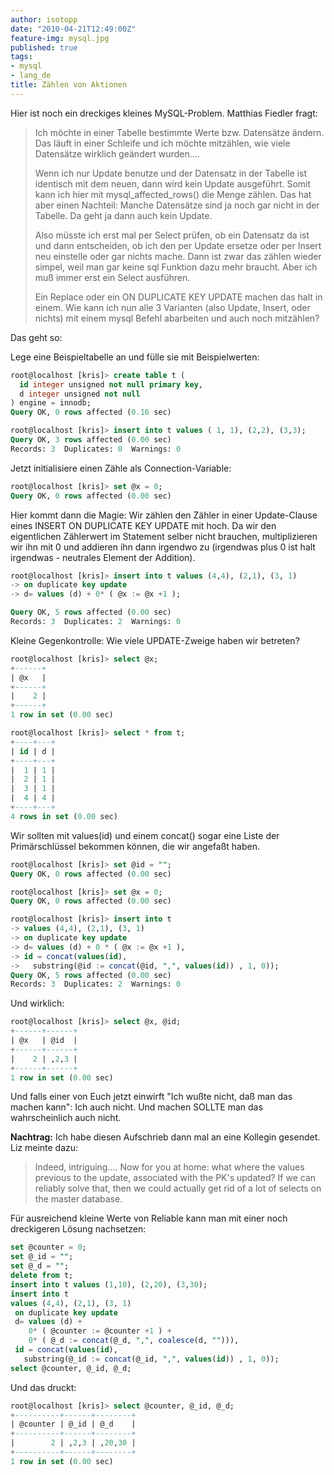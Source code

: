 ```yaml
---
author: isotopp
date: "2010-04-21T12:49:00Z"
feature-img: mysql.jpg
published: true
tags:
- mysql
- lang_de
title: Zählen von Aktionen
---
```

Hier ist noch ein dreckiges kleines MySQL-Problem. Matthias Fiedler fragt:

> Ich möchte in einer Tabelle bestimmte Werte bzw. Datensätze ändern. Das
> läuft in einer Schleife und ich möchte mitzählen, wie viele Datensätze
> wirklich geändert wurden….
>
> Wenn ich nur Update benutze und der Datensatz in der Tabelle ist identisch
> mit dem neuen, dann wird kein Update ausgeführt. Somit kann ich hier mit
> mysql_affected_rows() die Menge zählen. Das hat aber einen Nachteil:
> Manche Datensätze sind ja noch gar nicht in der Tabelle. Da geht ja dann
> auch kein Update.
>
> Also müsste ich erst mal per Select prüfen, ob ein Datensatz da ist und
> dann entscheiden, ob ich den per Update ersetze oder per Insert neu
> einstelle oder gar nichts mache. Dann ist zwar das zählen wieder simpel,
> weil man gar keine sql Funktion dazu mehr braucht. Aber ich muß immer erst
> ein Select ausführen.
>
> Ein Replace oder ein ON DUPLICATE KEY UPDATE machen das halt in einem. Wie
> kann ich nun alle 3 Varianten (also Update, Insert, oder nichts) mit einem
> mysql Befehl abarbeiten und auch noch mitzählen?

Das geht so:

Lege eine Beispieltabelle an und fülle sie mit Beispielwerten:

```sql
root@localhost [kris]> create table t (
  id integer unsigned not null primary key,
  d integer unsigned not null
) engine = innodb;
Query OK, 0 rows affected (0.16 sec)

root@localhost [kris]> insert into t values ( 1, 1), (2,2), (3,3);
Query OK, 3 rows affected (0.00 sec)
Records: 3  Duplicates: 0  Warnings: 0
```

Jetzt initialisiere einen Zähle als Connection-Variable:

```sql
root@localhost [kris]> set @x = 0;
Query OK, 0 rows affected (0.00 sec)
```

Hier kommt dann die Magie: Wir zählen den Zähler in einer Update-Clause
eines INSERT ON DUPLICATE KEY UPDATE mit hoch. Da wir den eigentlichen
Zählerwert im Statement selber nicht brauchen, multiplizieren wir ihn mit 0
und addieren ihn dann irgendwo zu (irgendwas plus 0 ist halt irgendwas -
neutrales Element der Addition).

```sql
root@localhost [kris]> insert into t values (4,4), (2,1), (3, 1)
-> on duplicate key update
-> d= values (d) + 0* ( @x := @x +1 );

Query OK, 5 rows affected (0.00 sec)
Records: 3  Duplicates: 2  Warnings: 0
```

Kleine Gegenkontrolle: Wie viele UPDATE-Zweige haben wir betreten?

```sql
root@localhost [kris]> select @x;
+------+
| @x   |
+------+
|    2 |
+------+
1 row in set (0.00 sec)

root@localhost [kris]> select * from t;
+----+---+
| id | d |
+----+---+
|  1 | 1 |
|  2 | 1 |
|  3 | 1 |
|  4 | 4 |
+----+---+
4 rows in set (0.00 sec)
```

Wir sollten mit values(id) und einem concat() sogar eine Liste der
Primärschlüssel bekommen können, die wir angefaßt haben.

```sql
root@localhost [kris]> set @id = "";
Query OK, 0 rows affected (0.00 sec)

root@localhost [kris]> set @x = 0;
Query OK, 0 rows affected (0.00 sec)

root@localhost [kris]> insert into t
-> values (4,4), (2,1), (3, 1)
-> on duplicate key update
-> d= values (d) + 0 * ( @x := @x +1 ),
-> id = concat(values(id),
->   substring(@id := concat(@id, ",", values(id)) , 1, 0));
Query OK, 5 rows affected (0.00 sec)
Records: 3  Duplicates: 2  Warnings: 0
```

Und wirklich:

```sql
root@localhost [kris]> select @x, @id;
+------+------+
| @x   | @id  |
+------+------+
|    2 | ,2,3 |
+------+------+
1 row in set (0.00 sec)
```


Und falls einer von Euch jetzt einwirft "Ich wußte nicht, daß man das machen
kann": Ich auch nicht. Und machen SOLLTE man das wahrscheinlich auch nicht.

**Nachtrag:** Ich habe diesen Aufschrieb dann mal an eine Kollegin
gesendet. Liz meinte dazu:

> Indeed, intriguing…. Now for you at home:  what where the values previous
> to the update, associated with the PK's updated? If we can reliably solve
> that, then we could actually get rid of a lot of selects on the master
> database.

Für ausreichend kleine Werte von Reliable kann man mit einer noch
dreckigeren Lösung nachsetzen:

```sql
set @counter = 0;
set @_id = "";
set @_d = "";
delete from t;
insert into t values (1,10), (2,20), (3,30);
insert into t
values (4,4), (2,1), (3, 1)
 on duplicate key update
 d= values (d) +
    0* ( @counter := @counter +1 ) +
    0* ( @_d := concat(@_d, ",", coalesce(d, ""))),
 id = concat(values(id),
   substring(@_id := concat(@_id, ",", values(id)) , 1, 0));
select @counter, @_id, @_d;
```

Und das druckt:

```sql
root@localhost [kris]> select @counter, @_id, @_d;
+----------+------+--------+
| @counter | @_id | @_d    |
+----------+------+--------+
|        2 | ,2,3 | ,20,30 |
+----------+------+--------+
1 row in set (0.00 sec)
```
